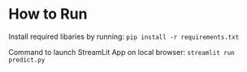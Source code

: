 # How to Run
Install required libaries by running:
`pip install -r requirements.txt`

Command to launch StreamLit App on local browser:
`streamlit run predict.py`


